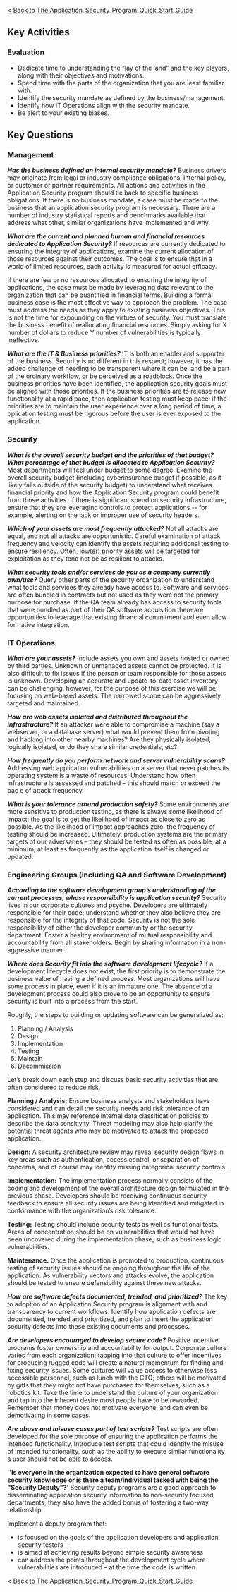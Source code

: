 [\< Back to The
Application_Security_Program_Quick_Start_Guide](Application_Security_Program_Quick_Start_Guide "wikilink")

## Key Activities

### Evaluation

  - Dedicate time to understanding the “lay of the land” and the key
    players, along with their objectives and motivations.
  - Spend time with the parts of the organization that you are least
    familiar with.
  - Identify the security mandate as defined by the business/management.
  - Identify how IT Operations align with the security mandate.
  - Be alert to your existing biases.

## Key Questions

<span id="Management"></span>

### Management

***Has the business defined an internal security mandate?*** Business
drivers may originate from legal or industry compliance obligations,
internal policy, or customer or partner requirements. All actions and
activities in the Application Security program should tie back to
specific business obligations. If there is no business mandate, a case
must be made to the business that an application security program is
necessary. There are a number of industry statistical reports and
benchmarks available that address what other, similar organizations have
implemented and why.

***What are the current and planned human and financial resources
dedicated to Application Security?*** If resources are currently
dedicated to ensuring the integrity of applications, examine the current
allocation of those resources against their outcomes. The goal is to
ensure that in a world of limited resources, each activity is measured
for actual efficacy.

If there are few or no resources allocated to ensuring the integrity of
applications, the case must be made by leveraging data relevant to the
organization that can be quantified in financial terms. Building a
formal business case is the most effective way to approach the problem.
The case must address the needs as they apply to existing business
objectives. This is not the time for expounding on the virtues of
security. You must translate the business benefit of reallocating
financial resources. Simply asking for X number of dollars to reduce Y
number of vulnerabilities is typically ineffective.

***What are the IT & Business priorities?*** IT is both an enabler and
supporter of the business. Security is no different in this respect;
however, it has the added challenge of needing to be transparent where
it can be, and be a part of the ordinary workflow, or be perceived as a
roadblock. Once the business priorities have been identified, the
application security goals must be aligned with those priorities. If the
business priorities are to release new functionality at a rapid pace,
then application testing must keep pace; if the priorities are to
maintain the user experience over a long period of time, a pplication
testing must be rigorous before the user is ever exposed to the
application.

### Security

<span id="Security"></span> ***What is the overall security budget and
the priorities of that budget?*** ***What percentage of that budget is
allocated to Application Security?*** Most departments will feel under
budget to some degree. Examine the overall security budget (including
cyberinsurance budget if possible, as it likely falls outside of the
security budget) to understand what receives financial priority and how
the Application Security program could benefit from those activities. If
there is significant spend on security infrastructure, ensure that they
are leveraging controls to protect applications -- for example, alerting
on the lack or improper use of security headers.

***Which of your assets are most frequently attacked?*** Not all attacks
are equal, and not all attacks are opportunistic. Careful examination of
attack frequency and velocity can identify the assets requiring
additional testing to ensure resiliency. Often, low(er) priority assets
will be targeted for exploitation as they tend not be as resilient to
attacks.

***What security tools and/or services do you as a company currently
own/use?*** Query other parts of the security organization to understand
what tools and services they already have access to. Software and
services are often bundled in contracts but not used as they were not
the primary purpose for purchase. If the QA team already has access to
security tools that were bundled as part of their QA software
acquisition there are opportunities to leverage that existing financial
commitment and even allow for native integration.

### IT Operations

<span id="IT Operations"></span> ***What are your assets?*** Include
assets you own and assets hosted or owned by third parties. Unknown or
unmanaged assets cannot be protected. It is also difficult to fix issues
if the person or team responsible for those assets is unknown.
Developing an accurate and update-to-date asset inventory can be
challenging, however, for the purpose of this exercise we will be
focusing on web-based assets. The narrowed scope can be aggressively
targeted and maintained.

***How are web assets isolated and distributed throughout the
infrastructure?*** If an attacker were able to compromise a machine (say
a webserver, or a database server) what would prevent them from pivoting
and hacking into other nearby machines? Are they physically isolated,
logically isolated, or do they share similar credentials, etc?

***How frequently do you perform network and server vulnerability
scans?*** Addressing web application vulnerabilities on a server that
never patches its operating system is a waste of resources. Understand
how often infrastructure is assessed and patched – this should match or
exceed the pac e of attack frequency.

***What is your tolerance around production safety?*** Some environments
are more sensitive to production testing, as there is always some
likelihood of impact; the goal is to get the likelihood of impact as
close to zero as possible. As the likelihood of impact approaches zero,
the frequency of testing should be increased. Ultimately, production
systems are the primary targets of our adversaries – they should be
tested as often as possible; at a minimum, at least as frequently as the
application itself is changed or updated.

<span id="Engineering Groups"></span>

### Engineering Groups (including QA and Software Development)

***According to the software development group’s understanding of the
current processes, whose responsibility is application security?***
Security lives in our corporate cultures and psyche. Developers are
ultimately responsible for their code; understand whether they also
believe they are responsible for the integrity of that code. Security is
not the sole responsibility of either the developer community or the
security department. Foster a healthy environment of mutual
responsibility and accountability from all stakeholders. Begin by
sharing information in a non-aggressive manner.

***Where does Security fit into the software development lifecycle?***
If a development lifecycle does not exist, the first priority is to
demonstrate the business value of having a defined process. Most
organizations will have some process in place, even if it is an immature
one. The absence of a development process could also prove to be an
opportunity to ensure security is built into a process from the start.

Roughly, the steps to building or updating software can be generalized
as:

1.  Planning / Analysis
2.  Design
3.  Implementation
4.  Testing
5.  Maintain
6.  Decommission

Let’s break down each step and discuss basic security activities that
are often considered to reduce risk.

**Planning / Analysis:** Ensure business analysts and stakeholders have
considered and can detail the security needs and risk tolerance of an
application. This may reference internal data classification policies to
describe the data sensitivity. Threat modeling may also help clarify the
potential threat agents who may be motivated to attack the proposed
application.

**Design:** A security architecture review may reveal security design
flaws in key areas such as authentication, access control, or separation
of concerns, and of course may identify missing categorical security
controls.

**Implementation:** The implementation process normally consists of the
coding and development of the overall architecture design formulated in
the previous phase. Developers should be receiving continuous security
feedback to ensure all security issues are being identified and
mitigated in conformance with the organization’s risk tolerance.

**Testing:** Testing should include security tests as well as functional
tests. Areas of concentration should be on vulnerabilities that would
not have been uncovered during the implementation phase, such as
business logic vulnerabilities.

**Maintenance:** Once the application is promoted to production,
continuous testing of security issues should be ongoing throughout the
life of the application. As vulnerability vectors and attacks evolve,
the application should be tested to ensure defensibility against these
new attacks.

***How are software defects documented, trended, and prioritized?*** The
key to adoption of an Application Security program is alignment with and
transparency to current workflows. Identify how application defects are
documented, trended and prioritized, and plan to insert the application
security defects into these existing documents and processes.

***Are developers encouraged to develop secure code?*** Positive
incentive programs foster ownership and accountability for output.
Corporate culture varies from each organization; tapping into that
culture to offer incentives for producing rugged code will create a
natural momentum for finding and fixing security issues. Some cultures
will value access to otherwise less accessible personnel, such as lunch
with the CTO; others will be motivated by gifts that they might not have
purchased for themselves, such as a robotics kit. Take the time to
understand the culture of your organization and tap into the inherent
desire most people have to be rewarded. Remember that money does not
motivate everyone, and can even be demotivating in some cases.

***Are abuse and misuse cases part of test scripts?*** Test scripts are
often developed for the sole purpose of ensuring the application
performs the intended functionality. Introduce test scripts that could
identify the misuse of intended functionality, such as the ability to
execute similar functionality a user should not be able to access.

'**'Is everyone in the organization expected to have general software
security knowledge or is there a team/individual tasked with being the
"Security Deputy"?**' Security deputy programs are a good approach to
disseminating application security information to non-security focused
departments; they also have the added bonus of fostering a two-way
relationship.

Implement a deputy program that:

  - is focused on the goals of the application developers and
    application security testers
  - is aimed at achieving results beyond simple security awareness
  - can address the points throughout the development cycle where
    vulnerabilities are introduced – at the time the code is written

[\< Back to The
Application_Security_Program_Quick_Start_Guide](Application_Security_Program_Quick_Start_Guide "wikilink")